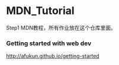 # MDN_Tutorial
Step1 MDN教程，所有作业放在这个仓库里面。

### Getting started with web dev
http://afukun.github.io/getting-started


